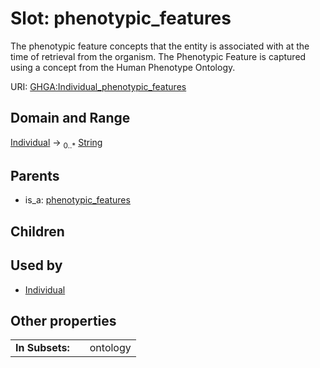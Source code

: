 
# Slot: phenotypic_features


The phenotypic feature concepts that the entity is associated with at the time of retrieval from the organism. The Phenotypic Feature is captured using a concept from the Human Phenotype Ontology.

URI: [GHGA:Individual_phenotypic_features](https://w3id.org/GHGA/Individual_phenotypic_features)


## Domain and Range

[Individual](Individual.md) &#8594;  <sub>0..\*</sub> [String](types/String.md)

## Parents

 *  is_a: [phenotypic_features](phenotypic_features.md)

## Children


## Used by

 * [Individual](Individual.md)

## Other properties

|  |  |  |
| --- | --- | --- |
| **In Subsets:** | | ontology |

